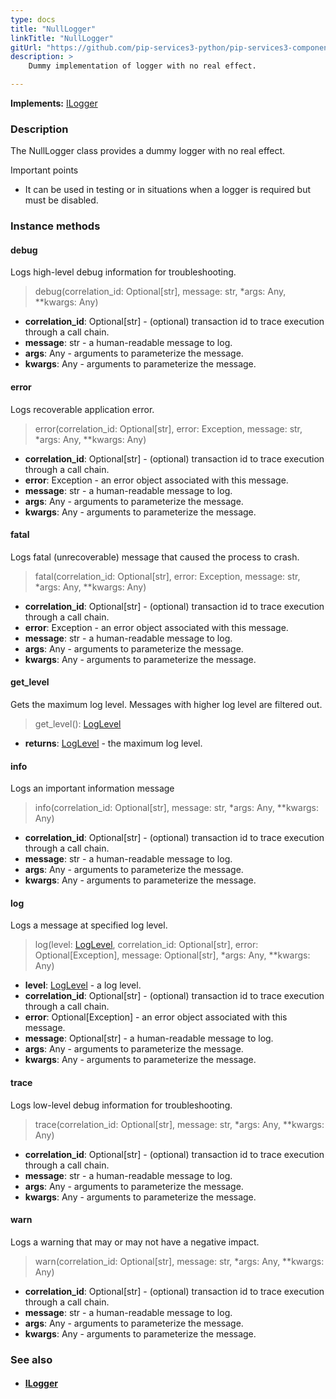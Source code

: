 ```yaml
---
type: docs
title: "NullLogger"
linkTitle: "NullLogger"
gitUrl: "https://github.com/pip-services3-python/pip-services3-components-python"
description: >
    Dummy implementation of logger with no real effect.

---
```


**Implements:** [ILogger](../ilogger)

### Description

The NullLogger class provides a dummy logger with no real effect.

Important points

- It can be used in testing or in situations when a logger is required but must be disabled.

### Instance methods

#### debug
Logs high-level debug information for troubleshooting.

> debug(correlation_id: Optional[str], message: str, *args: Any, **kwargs: Any)

- **correlation_id**: Optional[str] - (optional) transaction id to trace execution through a call chain.
- **message**: str - a human-readable message to log.
- **args**: Any - arguments to parameterize the message.
- **kwargs**: Any - arguments to parameterize the message.


#### error
Logs recoverable application error.

> error(correlation_id: Optional[str], error: Exception, message: str, *args: Any, **kwargs: Any)

- **correlation_id**: Optional[str] - (optional) transaction id to trace execution through a call chain.
- **error**: Exception - an error object associated with this message.
- **message**: str - a human-readable message to log.
- **args**: Any - arguments to parameterize the message.
- **kwargs**: Any - arguments to parameterize the message.


#### fatal
Logs fatal (unrecoverable) message that caused the process to crash.

> fatal(correlation_id: Optional[str], error: Exception, message: str, *args: Any, **kwargs: Any)

- **correlation_id**: Optional[str] - (optional) transaction id to trace execution through a call chain.
- **error**: Exception - an error object associated with this message.
- **message**: str - a human-readable message to log.
- **args**: Any - arguments to parameterize the message.
- **kwargs**: Any - arguments to parameterize the message.


#### get_level
Gets the maximum log level. Messages with higher log level are filtered out.

> get_level(): [LogLevel](../log_level)

- **returns**: [LogLevel](../log_level) -  the maximum log level.


#### info
Logs an important information message

> info(correlation_id: Optional[str], message: str, *args: Any, **kwargs: Any)

- **correlation_id**: Optional[str] - (optional) transaction id to trace execution through a call chain.
- **message**: str - a human-readable message to log.
- **args**: Any - arguments to parameterize the message.
- **kwargs**: Any - arguments to parameterize the message.


#### log
Logs a message at specified log level.

> log(level: [LogLevel](../log_level), correlation_id: Optional[str], error: Optional[Exception], message: Optional[str], *args: Any, **kwargs: Any)

- **level**: [LogLevel](../log_level) - a log level.
- **correlation_id**: Optional[str] - (optional) transaction id to trace execution through a call chain.
- **error**: Optional[Exception] - an error object associated with this message.
- **message**: Optional[str] - a human-readable message to log.
- **args**: Any - arguments to parameterize the message.
- **kwargs**: Any - arguments to parameterize the message.


#### trace
Logs low-level debug information for troubleshooting.

> trace(correlation_id: Optional[str], message: str, *args: Any, **kwargs: Any)

- **correlation_id**: Optional[str] - (optional) transaction id to trace execution through a call chain.
- **message**: str - a human-readable message to log.
- **args**: Any - arguments to parameterize the message.
- **kwargs**: Any - arguments to parameterize the message.

#### warn
Logs a warning that may or may not have a negative impact.

> warn(correlation_id: Optional[str], message: str, *args: Any, **kwargs: Any)

- **correlation_id**: Optional[str] - (optional) transaction id to trace execution through a call chain.
- **message**: str - a human-readable message to log.
- **args**: Any - arguments to parameterize the message.
- **kwargs**: Any - arguments to parameterize the message.


### See also
- #### [ILogger](../ilogger)
